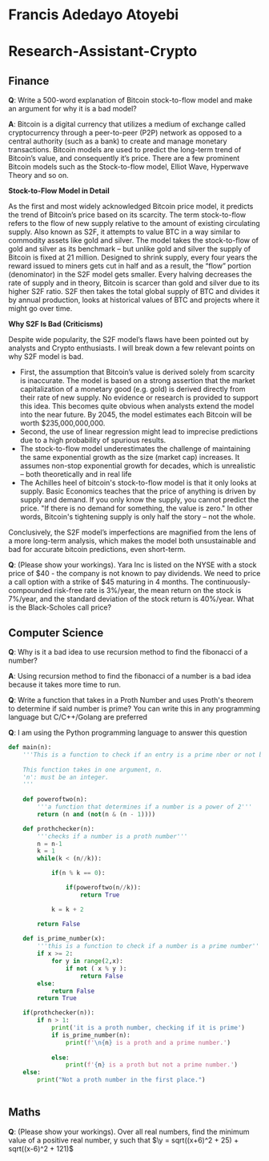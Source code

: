 # Francis Adedayo Atoyebi

# Research-Assistant-Crypto

## Finance
**Q**: Write a 500-word explanation of Bitcoin stock-to-flow model and make an argument for why it is a bad model?

**A**:
Bitcoin is a digital currency that utilizes a medium of exchange called cryptocurrency through a peer-to-peer (P2P) network as opposed to a central authority (such as a bank) to create and manage monetary transactions. 
Bitcoin models are used to predict the long-term trend of Bitcoin’s value, and consequently it’s price. There are a few prominent Bitcoin models such as the Stock-to-flow model, Elliot Wave, Hyperwave Theory and so on. 

**Stock-to-Flow Model in Detail**

As the first and most widely acknowledged Bitcoin price model, it predicts the trend of Bitcoin’s price based on its scarcity. The term stock-to-flow refers to the flow of new supply relative to the amount of existing circulating supply. Also known as S2F, it attempts to value BTC in a way similar to commodity assets like gold and silver. The model takes the stock-to-flow of gold and silver as its benchmark – but unlike gold and silver the supply of Bitcoin is fixed at 21 million.
Designed to shrink supply, every four years the reward issued to miners gets cut in half and as a result, the “flow” portion (denominator) in the S2F model gets smaller. Every halving decreases the rate of supply and in theory, Bitcoin is scarcer than gold and silver due to its higher S2F ratio.
S2F then takes the total global supply of BTC and divides it by annual production, looks at historical values of BTC and projects where it might go over time. 

**Why S2F Is Bad (Criticisms)**

Despite wide popularity, the S2F model’s flaws have been pointed out by analysts and Crypto enthusiasts. I will break down a few relevant points on why S2F model is bad. 
-	First, the assumption that Bitcoin’s value is derived solely from scarcity is inaccurate. The model is based on a strong assertion that the market capitalization of a monetary good (e.g. gold) is derived directly from their rate of new supply. No evidence or research is provided to support this idea. This becomes quite obvious when analysts extend the model into the near future. By 2045, the model estimates each Bitcoin will be worth $235,000,000,000.
-	Second, the use of linear regression might lead to imprecise predictions due to a high probability of spurious results.
-	The stock-to-flow model underestimates the challenge of maintaining the same exponential growth as the size (market cap) increases. It assumes non-stop exponential growth for decades, which is unrealistic – both theoretically and in real life
-	The Achilles heel of bitcoin's stock-to-flow model is that it only looks at supply. Basic Economics teaches that the price of anything is driven by supply and demand. If you only know the supply, you cannot predict the price. "If there is no demand for something, the value is zero." In other words, Bitcoin's tightening supply is only half the story – not the whole.

Conclusively, the S2F model’s imperfections are magnified from the lens of a more long-term analysis, which makes the model both unsustainable and bad for accurate bitcoin predictions, even short-term.


**Q**: (Please show your workings). Yara Inc is listed on the NYSE with a stock price of $40 - the company is not known to pay dividends. We need to price a call option with a strike of $45 maturing in 4 months. The continuously-compounded risk-free rate is 3%/year, the mean return on the stock is 7%/year, and the standard deviation of the stock return is 40%/year. What is the Black-Scholes call price?

## Computer Science
**Q**: Why is it a bad idea to use recursion method to find the fibonacci of a number?

**A**: Using recursion method to find the fibonacci of a number is a bad idea because it takes more time to run.

**Q**: Write a function that takes in a Proth Number and uses Proth's theorem to determine if said number is prime? You can write this in any programming language but C/C++/Golang are preferred

**Q**: I am using the Python programming language to answer this question

```python hl_lines="1 3"
def main(n):
    '''This is a function to check if an entry is a prime nber or not based on Proth's principle
    
    This function takes in one argument, n. 
    'n': must be an integer.
    '''
        
    def poweroftwo(n):
        '''a function that determines if a number is a power of 2'''
        return (n and (not(n & (n - 1)))) 

    def prothchecker(n):
        '''checks if a number is a proth number'''
        n = n-1
        k = 1
        while(k < (n//k)): 

            if(n % k == 0): 

                if(poweroftwo(n//k)): 
                    return True

            k = k + 2

        return False
    
    def is_prime_number(x):
        '''this is a function to check if a number is a prime number'''
        if x >= 2:
            for y in range(2,x):
                if not ( x % y ):
                    return False
        else:
            return False
        return True        

    if(prothchecker(n)): 
        if n > 1:
            print('it is a proth number, checking if it is prime')
            if is_prime_number(n):
                print(f'\n{n} is a proth and a prime number.')
                
            else:
                print(f'{n} is a proth but not a prime number.')
    else: 
        print("Not a proth number in the first place.")
    
```


## Maths
**Q**: (Please show your workings). Over all real numbers, find the minimum value of a positive real number, y such that
$\y = sqrt((x+6)^2 + 25) + sqrt((x-6)^2 + 121)$



